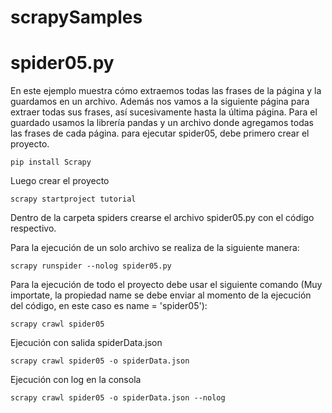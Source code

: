 # scrapySamples
# spider05.py
En este ejemplo muestra cómo extraemos todas las frases de la página y la guardamos en un archivo. Además nos vamos a la siguiente página para extraer todas sus frases, así sucesivamente hasta la última página. Para el guardado usamos la librería pandas y un archivo donde agregamos todas las frases de cada página.
para ejecutar spider05, debe primero crear el proyecto.
```
pip install Scrapy
```
Luego crear el proyecto
```
scrapy startproject tutorial
```
Dentro de la carpeta spiders crearse el archivo spider05.py con el código respectivo. 

Para la ejecución de un solo archivo se realiza de la siguiente manera:
```
scrapy runspider --nolog spider05.py
```

Para la ejecución de todo el proyecto debe usar el siguiente comando (Muy importate, la propiedad name se debe enviar al momento de la ejecución del código, en este caso es name = 'spider05'):
```
scrapy crawl spider05
```
Ejecución con salida spiderData.json
```
scrapy crawl spider05 -o spiderData.json
```

Ejecución con log en la consola
```
scrapy crawl spider05 -o spiderData.json --nolog
```



